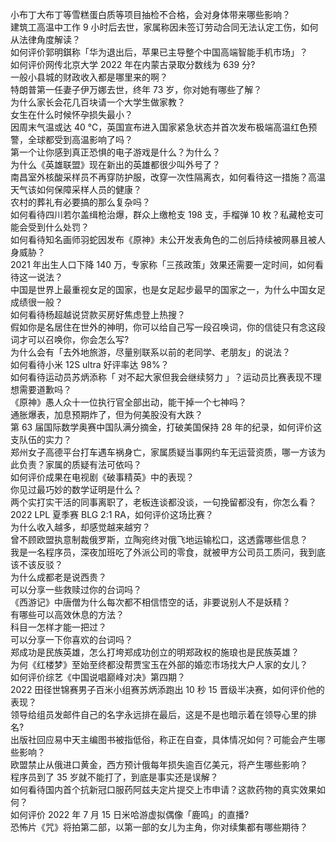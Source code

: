 小布丁大布丁等雪糕蛋白质等项目抽检不合格，会对身体带来哪些影响？  
建筑工高温中工作 9 小时后去世，家属称因未签订劳动合同无法认定工伤，如何从法律角度解读？  
如何评价郭明錤称「华为退出后，苹果已主导整个中国高端智能手机市场」？  
如何评价网传北京大学 2022 年在内蒙古录取分数线为 639 分?  
一般小县城的财政收入都是哪里来的啊？  
特朗普第一任妻子伊万娜去世，终年 73 岁，你对她有哪些了解？  
为什么家长会花几百块请一个大学生做家教？  
女生在什么时候怀孕损失最小？  
因周末气温或达 40 ℃，英国宣布进入国家紧急状态并首次发布极端高温红色预警，全球都受到高温影响了吗？  
第一个让你感到真正恐惧的电子游戏是什么？为什么？  
为什么《英雄联盟》现在新出的英雄都很少叫外号了？  
南昌室外核酸采样员不再穿防护服，改穿一次性隔离衣，如何看待这一措施？高温天气该如何保障采样人员的健康？  
农村的葬礼有必要搞的那么复杂吗？  
如何看待四川若尔盖缉枪治爆，群众上缴枪支 198 支，手榴弹 10 枚？私藏枪支可能会受到什么处罚？  
如何看待知名画师羽蛇因发布《原神》未公开发表角色的二创后持续被网暴且被人身威胁？  
2021 年出生人口下降 140 万，专家称「三孩政策」效果还需要一定时间，如何看待这一说法？  
中国是世界上最重视女足的国家，也是女足起步最早的国家之一，为什么中国女足成绩很一般？  
如何看待杨超越说贷款买房好焦虑登上热搜？  
假如你是名居住在世外的神明，你可以给自己写一段召唤词，你的信徒只有念这段词才可以召唤你，你会怎么写?  
为什么会有「去外地旅游，尽量别联系以前的老同学、老朋友」的说法？  
如何看待小米 12S ultra 好评率达 98%？  
如何看待运动员苏炳添称「 对不起大家但我会继续努力 」？运动员比赛表现不理想需要道歉吗？  
《原神》愚人众十一位执行官全部出动，能干掉一个七神吗？  
通胀爆表，加息预期炸了，但为何美股没有大跌？  
第 63 届国际数学奥赛中国队满分摘金，打破美国保持 28 年的纪录，如何评价这支队伍的实力？  
郑州女子高德平台打车遇车祸身亡，家属质疑当事网约车无运营资质，哪一方该为此负责？家属的质疑有法可依吗？  
如何评价成果在电视剧《破事精英》中的表现？  
你见过最巧妙的数学证明是什么？  
两个实打实干活的同事离职了，老板连谈都没谈，一句挽留都没有，你怎么看？  
2022 LPL 夏季赛 BLG 2:1 RA，如何评价这场比赛？  
为什么收入越多，却感觉越来越穷？  
曾不顾欧盟执意制裁俄罗斯，立陶宛终对俄飞地运输松口，这透露哪些信息？  
我是一名程序员，深夜加班吃了外派公司的零食，就被甲方公司员工质问，我到底该不该反驳？  
为什么成都老是说西贵？  
可以分享一些救赎过你的台词吗？  
《西游记》中唐僧为什么每次都不相信悟空的话，非要说别人不是妖精？  
有哪些可以高效休息的方法？  
科目一怎样才能一把过？  
可以分享一下你喜欢的台词吗？  
郑成功是民族英雄，怎么打垮郑成功创立的明郑政权的施琅也是民族英雄？  
为何《红楼梦》至始至终都没帮贾宝玉在外部的婚恋市场找大户人家的女儿？  
如何评价综艺《中国说唱巅峰对决》第四期？  
2022 田径世锦赛男子百米小组赛苏炳添跑出 10 秒 15 晋级半决赛，如何评价他的表现？  
领导给组员发邮件自己的名字永远排在最后，这是不是也暗示着在领导心里的排名?  
出版社回应易中天主编图书被指低俗，称正在自查，具体情况如何？可能会产生哪些影响？  
欧盟禁止从俄进口黄金，西方预计俄每年损失逾百亿美元，将产生哪些影响？  
程序员到了 35 岁就不能打了，到底是事实还是误解？  
如何看待国内首个抗新冠口服药阿兹夫定片提交上市申请？这款药物的真实效果如何？  
如何评价 2022 年 7 月 15 日米哈游虚拟偶像「鹿鸣」的直播?  
恐怖片《咒》将拍第二部，以第一部的女儿为主角，你对续集都有哪些期待？  
